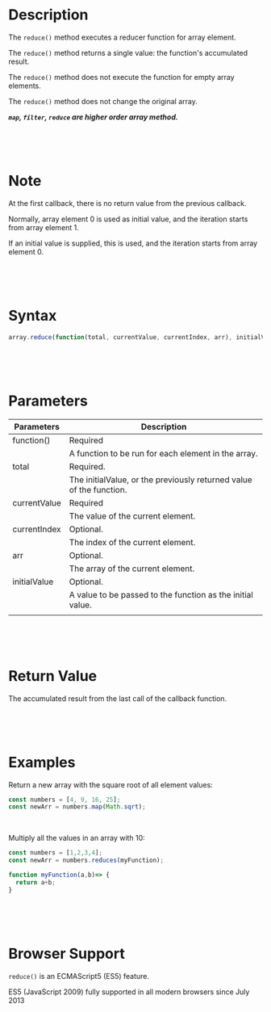 # Description

The `reduce()` method executes a reducer function for array element.

The `reduce()` method returns a single value: the function's accumulated result.

The `reduce()` method does not execute the function for empty array elements.

The `reduce()` method does not change the original array.

**_`map`, `filter`, `reduce` are higher order array method._**

&nbsp;

&nbsp;

# Note

At the first callback, there is no return value from the previous callback.

Normally, array element 0 is used as initial value, and the iteration starts from array element 1.

If an initial value is supplied, this is used, and the iteration starts from array element 0.

&nbsp;

&nbsp;

# Syntax

```js
array.reduce(function(total, currentValue, currentIndex, arr), initialValue)
```

&nbsp;

&nbsp;

# Parameters

| Parameters   | Description                                                         |
| ------------ | ------------------------------------------------------------------- |
| function()   | Required                                                            |
|              | A function to be run for each element in the array.                 |
| total        | Required.                                                           |
|              | The initialValue, or the previously returned value of the function. |
| currentValue | Required                                                            |
|              | The value of the current element.                                   |
| currentIndex | Optional.                                                           |
|              | The index of the current element.                                   |
| arr          | Optional.                                                           |
|              | The array of the current element.                                   |
| initialValue | Optional.                                                           |
|              | A value to be passed to the function as the initial value.          |
|              |                                                                     |

&nbsp;

&nbsp;

# Return Value

The accumulated result from the last call of the callback function.


&nbsp;

&nbsp;

# Examples

Return a new array with the square root of all element values:

```js
const numbers = [4, 9, 16, 25];
const newArr = numbers.map(Math.sqrt);
```

&nbsp;

Multiply all the values in an array with 10:

```js
const numbers = [1,2,3,4];
const newArr = numbers.reduces(myFunction);

function myFunction(a,b)=> {
  return a+b;
}
```

&nbsp;

&nbsp;

# Browser Support

`reduce()` is an ECMAScript5 (ES5) feature.

ES5 (JavaScript 2009) fully supported in all modern browsers since July 2013

&nbsp;

&nbsp;

&nbsp;
